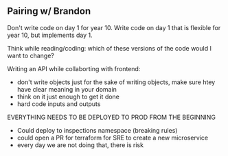 ## Pairing w/ Brandon

Don't write code on day 1 for year 10. Write code on day 1 that is flexible for year 10, but implements day 1.

Think while reading/coding: which of these versions of the code would I want to change?

Writing an API while collaborting with frontend:
- don't write objects just for the sake of writing objects, make sure htey have clear meaning in your domain
- think on it just enough to get it done
- hard code inputs and outputs

EVERYTHING NEEDS TO BE DEPLOYED TO PROD FROM THE BEGINNING
- Could deploy to inspections namespace (breaking rules)
- could open a PR for terraform for SRE to create a new microservice
- every day we are not doing that, there is risk
